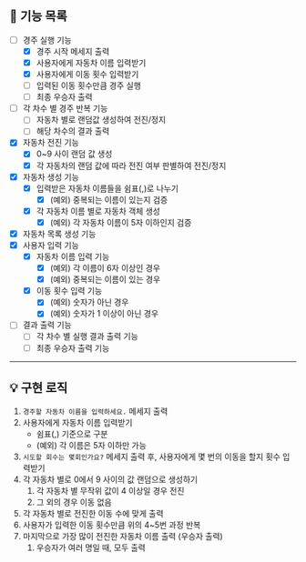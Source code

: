 ## 🚀 기능 목록

- [ ]  경주 실행 기능
    - [x]  경주 시작 메세지 출력
    - [x]  사용자에게 자동차 이름 입력받기
    - [x]  사용자에게 이동 횟수 입력받기
    - [ ]  입력된 이동 횟수만큼 경주 실행
    - [ ]  최종 우승자 출력
- [ ]  각 차수 별 경주 반복 기능
    - [ ]  자동차 별로 랜덤값 생성하여 전진/정지
    - [ ]  해당 차수의 결과 출력
- [x]  자동차 전진 기능
    - [x]  0~9 사이 랜덤 값 생성
    - [x]  각 자동차의 랜덤 값에 따라 전진 여부 판별하여 전진/정지
- [x]  자동차 생성 기능
   - [x]  입력받은 자동차 이름들을 쉼표(,)로 나누기
      - [x]  (예외) 중복되는 이름이 있는지 검증
   - [x]  각 자동차 이름 별로 자동차 객체 생성
      - [x]  (예외) 각 자동차 이름이 5자 이하인지 검증
- [x]  자동차 목록 생성 기능
- [x]  사용자 입력 기능
    - [x]  자동차 이름 입력 기능
        - [x]  (예외) 각 이름이 6자 이상인 경우
        - [x]  (예외) 중복되는 이름이 있는 경우
    - [x]  이동 횟수 입력 기능
        - [x]  (예외) 숫자가 아닌 경우
        - [x]  (예외) 숫자가 1 이상이 아닌 경우
- [ ]  결과 출력 기능
    - [ ]  각 차수 별 실행 결과 출력 기능
    - [ ]  최종 우승자 출력 기능

---

## 💡 구현 로직

1. `경주할 자동차 이름을 입력하세요.` 메세지 출력
2. 사용자에게 자동차 이름 입력받기
   - 쉼표(,) 기준으로 구분
   - (예외) 각 이름은 5자 이하만 가능
3. `시도할 회수는 몇회인가요?` 메세지 출력 후, 사용자에게 몇 번의 이동을 할지 횟수 입력받기
4. 각 자동차 별로 0에서 9 사이의 값 랜덤으로 생성하기
   1. 각 자동차 별 무작위 값이 4 이상일 경우 전진
   2. 그 외의 경우 이동 없음
5. 각 자동차 별로 전진한 이동 수에 맞게 출력
6. 사용자가 입력한 이동 횟수만큼 위의 4~5번 과정 반복
7. 마지막으로 가장 많이 전진한 자동차 이름 출력 (우승자 출력)
   1. 우승자가 여러 명일 때, 모두 출력